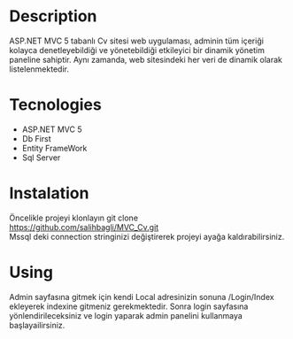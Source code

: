 # Description
ASP.NET MVC 5 tabanlı Cv sitesi web uygulaması, adminin  tüm içeriği kolayca denetleyebildiği ve yönetebildiği etkileyici bir dinamik yönetim paneline sahiptir. Aynı zamanda, web sitesindeki her veri de dinamik olarak listelenmektedir.
# Tecnologies
* ASP.NET MVC 5
* Db First
* Entity FrameWork
* Sql Server


# Instalation
Öncelikle projeyi klonlayın
git clone https://github.com/salihbagli/MVC_Cv.git  
Mssql deki connection stringinizi değiştirerek projeyi ayağa kaldırabilirsiniz.

# Using
Admin sayfasına gitmek için kendi Local adresinizin sonuna /Login/Index ekleyerek indexine gitmeniz gerekmektedir.  Sonra login sayfasına yönlendirileceksiniz ve login yaparak admin panelini kullanmaya başlayailirsiniz.

